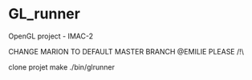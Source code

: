 # GL_runner

OpenGL project - IMAC-2

CHANGE MARION TO DEFAULT MASTER BRANCH @EMILIE PLEASE /!\

clone projet
make
./bin/glrunner

